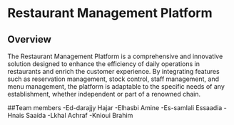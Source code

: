 # Restaurant Management Platform

## Overview

The Restaurant Management Platform is a comprehensive and innovative solution designed to enhance the efficiency of daily operations in restaurants and enrich the customer experience. By integrating features such as reservation management, stock control, staff management, and menu management, the platform is adaptable to the specific needs of any establishment, whether independent or part of a renowned chain.


##Team members
-Ed-darajjy Hajar
-Elhasbi Amine
-Es-samlali Essaadia
-Hnais Saaida
-Lkhal Achraf
-Knioui Brahim


